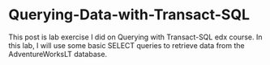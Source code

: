 # Querying-Data-with-Transact-SQL
This post is lab exercise I did on Querying with Transact-SQL edx course.
In this lab, I will use some basic SELECT queries to retrieve data from the AdventureWorksLT database.
